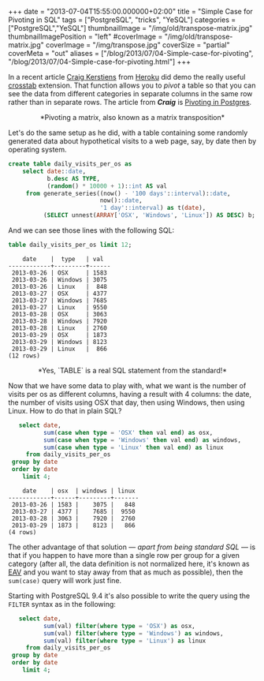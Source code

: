+++
date = "2013-07-04T15:55:00.000000+02:00"
title = "Simple Case for Pivoting in SQL"
tags = ["PostgreSQL", "tricks", "YeSQL"]
categories = ["PostgreSQL","YeSQL"]
thumbnailImage = "/img/old/transpose-matrix.jpg"
thumbnailImagePosition = "left"
#coverImage = "/img/old/transpose-matrix.jpg"
coverImage = "/img/transpose.jpg"
coverSize = "partial"
coverMeta = "out"
aliases = ["/blog/2013/07/04-Simple-case-for-pivoting",
           "/blog/2013/07/04-Simple-case-for-pivoting.html"]
+++

In a recent article 
[Craig Kerstiens](http://www.craigkerstiens.com/) from 
[Heroku](https://postgres.heroku.com/) did demo the really useful
[crosstab](http://www.postgresql.org/docs/current/static/tablefunc.html) extension. That function allows you to 
*pivot* a table so that you
can see the data from different categories in separate columns in the same
row rather than in separate rows. The article from 
***Craig*** is
[Pivoting in Postgres](http://www.craigkerstiens.com/2013/06/27/Pivoting-in-Postgres/).

<center>*Pivoting a matrix, also known as a matrix transposition*</center>

Let's do the same setup as he did, with a table containing some randomly
generated data about hypothetical visits to a web page, say, by date then by
operating system.

~~~ sql
create table daily_visits_per_os as
    select date::date,
           b.desc AS TYPE,
           (random() * 10000 + 1)::int AS val
     from generate_series((now() - '100 days'::interval)::date,
                          now()::date,
                          '1 day'::interval) as t(date),
          (SELECT unnest(ARRAY['OSX', 'Windows', 'Linux']) AS DESC) b;
~~~

And we can see those lines with the following SQL:

~~~ sql
table daily_visits_per_os limit 12;
~~~
~~~
    date    |  type   | val  
------------+---------+------
 2013-03-26 | OSX     | 1583
 2013-03-26 | Windows | 3075
 2013-03-26 | Linux   |  848
 2013-03-27 | OSX     | 4377
 2013-03-27 | Windows | 7685
 2013-03-27 | Linux   | 9550
 2013-03-28 | OSX     | 3063
 2013-03-28 | Windows | 7920
 2013-03-28 | Linux   | 2760
 2013-03-29 | OSX     | 1873
 2013-03-29 | Windows | 8123
 2013-03-29 | Linux   |  866
(12 rows)
~~~


<center>*Yes, `TABLE` is a real SQL statement from the standard!*</center>

Now that we have some data to play with, what we want is the number of
visits per os as different columns, having a result with 4 columns: the
date, the number of visits using OSX that day, then using Windows, then
using Linux. How to do that in plain SQL?

~~~ sql
   select date,
          sum(case when type = 'OSX' then val end) as osx,
          sum(case when type = 'Windows' then val end) as windows,
          sum(case when type = 'Linux' then val end) as linux
     from daily_visits_per_os
 group by date
 order by date
    limit 4;
~~~
~~~
    date    | osx  | windows | linux 
------------+------+---------+-------
 2013-03-26 | 1583 |    3075 |   848
 2013-03-27 | 4377 |    7685 |  9550
 2013-03-28 | 3063 |    7920 |  2760
 2013-03-29 | 1873 |    8123 |   866
(4 rows)
~~~


The other advantage of that solution — 
*apart from being standard SQL* — is
that if you happen to have more than a single row per group for a given
category (after all, the data definition is not normalized here, it's known
as 
[EAV](http://en.wikipedia.org/wiki/Entity%E2%80%93attribute%E2%80%93value_model) and you want to stay away from that as much as possible), then the
`sum(case)` query will work just fine.

Starting with PostgreSQL 9.4 it's also possible to write the query using the
`FILTER` syntax as in the following:

~~~ sql
   select date,
          sum(val) filter(where type = 'OSX') as osx,
          sum(val) filter(where type = 'Windows') as windows,
          sum(val) filter(where type = 'Linux') as linux
     from daily_visits_per_os
 group by date
 order by date
    limit 4;
~~~
